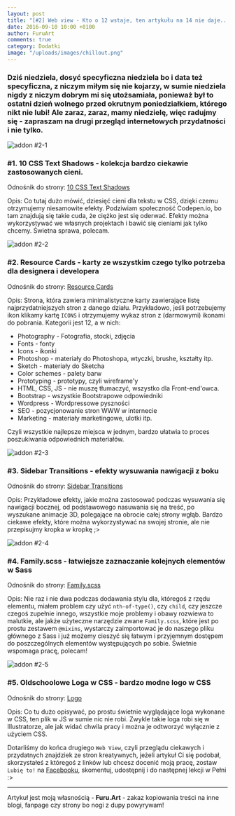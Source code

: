 ```yaml
---
layout: post
title: "[#2] Web view - Kto o 12 wstaje, ten artykułu na 14 nie daje..."
date: 2016-09-10 10:00 +0100
author: FuruArt
comments: true
category: Dodatki
image: "/uploads/images/chillout.png"
---
```

### Dziś niedziela, dosyć specyficzna niedziela bo i data też specyficzna, z niczym miłym się nie kojarzy, w sumie niedziela nigdy z niczym dobrym mi się utożsamiała, ponieważ był to ostatni dzień wolnego przed okrutnym poniedziałkiem, którego nikt nie lubi! Ale zaraz, zaraz, mamy niedzielę, więc radujmy się - zapraszam na drugi przegląd internetowych przydatności i nie tylko.

<!--more-->

![addon #2-1](http://image.prntscr.com/image/a221630c701847b7bef92048a80ad089.png)

### #1. 10 CSS Text Shadows - kolekcja bardzo ciekawie zastosowanych cieni.

Odnośnik do strony: [10 CSS Text Shadows](http://codepen.io/tomhodgins/pen/PGoVGJ)

Opis: Co tutaj dużo mówić, dziesięć cieni dla tekstu w CSS, dzięki czemu otrzymujemy niesamowite efekty. Podziwiam społeczność Codepen.io, bo tam znajdują się takie cuda, że ciężko jest się oderwać. Efekty można wykorzystywać we własnych projektach i bawić się cieniami jak tylko chcemy. Świetna sprawa, polecam.

![addon #2-2](http://image.prntscr.com/image/bbf056ad6a4d423ba18681eca0f4a0b2.png)

### #2. Resource Cards - karty ze wszystkim czego tylko potrzeba dla designera i developera

Odnośnik do strony: [Resource Cards](https://resourcecards.com/)

Opis: Strona, która zawiera minimalistyczne karty zawierające listę najprzydatniejszych stron z danego działu. Przykładowo, jeśli potrzebujemy ikon klikamy kartę `ICONS` i otrzymujemy wykaz stron z (darmowymi) ikonami do pobrania. Kategorii jest 12, a w nich: 

* Photography - Fotografia, stocki, zdjęcia
* Fonts - fonty
* Icons - ikonki
* Photoshop - materiały do Photoshopa, wtyczki, brushe, kształty itp.
* Sketch - materiały do Sketcha
* Color schemes - palety barw
* Prototyping - prototypy, czyli wireframe'y
* HTML, CSS, JS - nie muszę tłumaczyć, wszystko dla Front-end'owca.
* Bootstrap - wszystkie Bootstrapowe odpowiedniki
* Wordpress - Wordpressowe pyszności
* SEO - pozycjonowanie stron WWW w internecie
* Marketing - materiały marketingowe, ulotki itp.

Czyli wszystkie najlepsze miejsca w jednym, bardzo ułatwia to proces poszukiwania odpowiednich materiałów.

![addon #2-3](http://image.prntscr.com/image/d7a5d14af227433b9216d1a95acbb70f.png)

### #3. Sidebar Transitions - efekty wysuwania nawigacji z boku

Odnośnik do strony: [Sidebar Transitions](http://tympanus.net/Development/SidebarTransitions/)

Opis: Przykładowe efekty, jakie można zastosować podczas wysuwania się nawigacji bocznej, od podstawowego nasuwania się na treść, po wyszukane animacje 3D, polegające na obrocie całej strony wgłąb. Bardzo ciekawe efekty, które można wykorzystywać na swojej stronie, ale nie przepisujmy kropka w kropkę ;>

![addon #2-4](http://image.prntscr.com/image/a58fd861ffb845bbb5bc92649bb055ce.png)

### #4. Family.scss - łatwiejsze zaznaczanie kolejnych elementów w Sass

Odnośnik do strony: [Family.scss](http://lukyvj.github.io/family.scss/)

Opis: Nie raz i nie dwa podczas dodawania stylu dla, któregoś z rzędu elementu, miałem problem czy użyć `nth-of-type()`, czy `child`, czy jeszcze czegoś zupełnie innego, wszystkie moje problemy i obawy rozwiewa to malutkie, ale jakże użyteczne narzędzie zwane `Family.scss`, które jest po prostu zestawem `@mixins`, wystarczy zaimportować je do naszego pliku głównego z Sass i już możemy cieszyć się łatwym i przyjemnym dostępem do poszczególnych elementów występujących po sobie. Świetnie wspomaga pracę, polecam!

![addon #2-5](http://image.prntscr.com/image/8dbe3c4d89b54f8d88df150be618055c.png)

### #5. Oldschoolowe Loga w CSS - bardzo modne logo w CSS

Odnośnik do strony: [Logo](http://codepen.io/littlesnippets/pen/mEzPYQ)

Opis: Co tu dużo opisywać, po prostu świetnie wyglądające loga wykonane w CSS, ten plik w JS w sumie nic nie robi. Zwykle takie loga robi się w Illustratorze, ale jak widać chwila pracy i można je odtworzyć wyłącznie z użyciem CSS. 


Dotarliśmy do końca drugiego `Web View`, czyli przeglądu ciekawych i przydatnych znajdziek ze stron kreatywnych, jeżeli artykuł Ci się podobał, skorzystałeś z któregoś z linków lub chcesz docenić moją pracę, zostaw `Lubię to!` na [Facebooku](https://fb.com/furuart), skomentuj, udostępnij i do następnej lekcji w Pełni :>

---

Artykuł jest moją własnością - **Furu.Art** - zakaz kopiowania treści na inne blogi, fanpage czy strony bo nogi z dupy powyrywam!